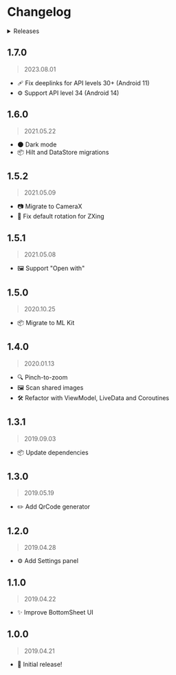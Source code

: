 # Changelog

<details><summary>Releases</summary>

<!-- MarkdownTOC autolink="true" -->

- [1.6.0](#160)
- [1.5.2](#152)
- [1.5.1](#151)
- [1.5.0](#150)
- [1.4.0](#140)
- [1.3.1](#131)
- [1.3.0](#130)
- [1.2.0](#120)
- [1.1.0](#110)
- [1.0.0](#100)

<!-- /MarkdownTOC -->
</details>

## 1.7.0
> 2023.08.01

- 🩹 Fix deeplinks for API levels 30+ (Android 11)
- ⚙️ Support API level 34 (Android 14)

## 1.6.0
> 2021.05.22

- 🌑 Dark mode
- 📦 Hilt and DataStore migrations

## 1.5.2
> 2021.05.09

- 📷 Migrate to CameraX
- 🔄 Fix default rotation for ZXing

## 1.5.1
> 2021.05.08

- 🖼️ Support "Open with"

## 1.5.0
> 2020.10.25

- 📦 Migrate to ML Kit

## 1.4.0
> 2020.01.13

- 🔍 Pinch-to-zoom
- 🖼️ Scan shared images
- 🛠️ Refactor with ViewModel, LiveData and Coroutines

## 1.3.1
> 2019.09.03

- 📦 Update dependencies

## 1.3.0
> 2019.05.19

- ✏️ Add QrCode generator

## 1.2.0
> 2019.04.28

- ⚙️ Add Settings panel

## 1.1.0
> 2019.04.22

- ✨ Improve BottomSheet UI

## 1.0.0
> 2019.04.21

- 🎺 Initial release!

